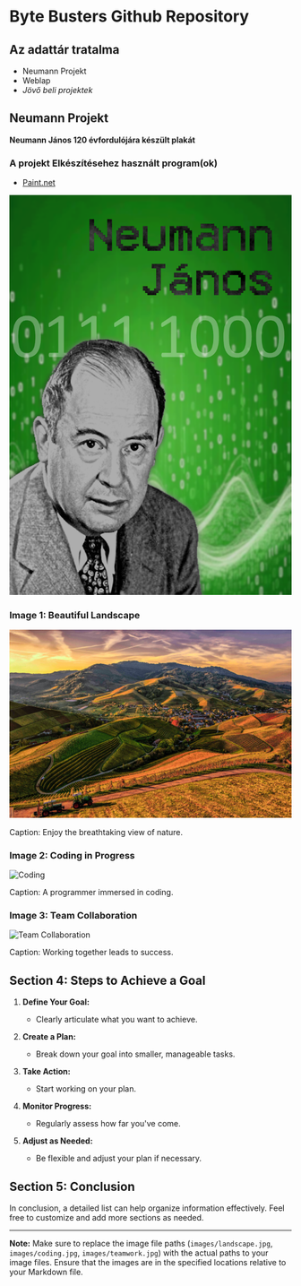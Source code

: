 # Byte Busters Github Repository

## Az adattár tratalma
   - Neumann Projekt
   - Weblap
   - *Jövő beli projektek*

## Neumann Projekt
**Neumann János 120 évfordulójára készült plakát**

### A projekt Elkészítésehez használt program(ok)
   - <a href='https://getpaint.net/'>Paint.net</a>

![Neumman Projekt Menedzsment Ábra](docs/images/neumann-management.png)


### Image 1: Beautiful Landscape

![Beautiful Landscape](assets/images/placeholder.png)

Caption: Enjoy the breathtaking view of nature.

### Image 2: Coding in Progress

![Coding](images/coding.jpg)

Caption: A programmer immersed in coding.

### Image 3: Team Collaboration

![Team Collaboration](images/teamwork.jpg)

Caption: Working together leads to success.

## Section 4: Steps to Achieve a Goal

1. **Define Your Goal:**
   - Clearly articulate what you want to achieve.

2. **Create a Plan:**
   - Break down your goal into smaller, manageable tasks.

3. **Take Action:**
   - Start working on your plan.

4. **Monitor Progress:**
   - Regularly assess how far you've come.

5. **Adjust as Needed:**
   - Be flexible and adjust your plan if necessary.

## Section 5: Conclusion

In conclusion, a detailed list can help organize information effectively. Feel free to customize and add more sections as needed.

---

**Note:** Make sure to replace the image file paths (`images/landscape.jpg`, `images/coding.jpg`, `images/teamwork.jpg`) with the actual paths to your image files. Ensure that the images are in the specified locations relative to your Markdown file.
